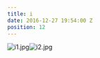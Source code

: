 ```yaml
---
title: i
date: 2016-12-27 19:54:00 Z
position: 12
---
```


![i1.jpg](/uploads/i1.jpg)![i2.jpg](/uploads/i2.jpg)